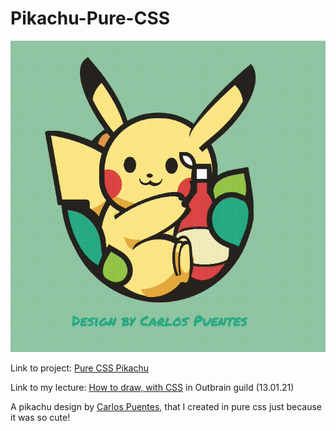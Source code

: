 # Pikachu-Pure-CSS

![Pure CSS Pikachu](PikachuPureCSS.gif)

Link to project: [Pure CSS Pikachu](https://brave-feynman-54ff26.netlify.app/)

Link to my lecture: [How to draw, with CSS](https://www.youtube.com/watch?v=dk_xGUqMDMY&list=PLH7Km7lJwMqSviBIID2XUT2BBE_ZTpDWy&index=4&t=1s) in Outbrain guild (13.01.21)

A pikachu design by [Carlos Puentes](https://dribbble.com/shots/14147543-Pikachu), that I created in pure css just because it was so cute!
